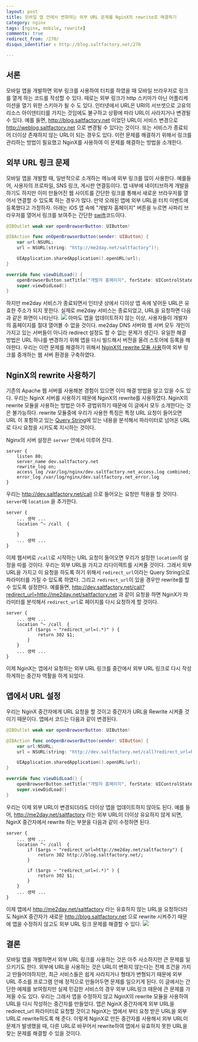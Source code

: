 ```yaml
---
layout: post
title: 모바일 앱 안에서 변화하는 외부 URL 문제를 NginX의 rewrite로 해결하기
category: nginx
tags: [nginx, mobile, rewrite]
comments: true
redirect_from: /270/
disqus_identifier : http://blog.saltfactory.net/270

---
```


## 서론

모바일 앱을 개발하면 외부 링크를 사용하여 터치를 하였을 때 모바일 브라우저로 링크를 열게 하는 코드를 작성할 수 있다. 때로는 외부 링크가 http 스키마가 아닌 어플리케이션을 열기 위한 스키마가 될 수 도 있다. 인터넷에서 URL은 URI의 서브셋으로 고유의 리소스 아이덴티티를 가지는 것임에도 불구하고 상황에 따라 URL이 사라지거나 변경될 수 있다. 예를 들면, http://blog.saltfactory.net 이었던 URL이 서비스 변경으로 http://weblog.saltfactory.net 으로 변경될 수 있다는 것이다. 또는 서비스가 종료되어 더이상 존재하지 않는 URL이 되는 경우도 있다. 이런 문제를 해결하기 위해서 링크를 관리하는 방법이 필요했고 NginX를 사용하여 이 문제를 해결하는 방법을 소개한다.

<!--more-->

## 외부 URL 링크 문제

모바일 앱을 개발할 때, 일반적으로 소개하는 메뉴에 외부 링크를 많이 사용한다. 예를들어, 사용자의 프로파일, SNS 링크, 게시판 연결등이다. 앱 내부에 네이티브하게 개발을 하기도 하지만 이미 만들어진 웹 사이트를 간단한 링크를 통해서 새로운 브라우저를 열어서 연결할 수 있도록 하는 경우가 많다. 만약 오래된 앱에 외부 URL을 터치 이벤트에 등록했다고 가정하자. 아래는 iOS 앱 속에 "개발자 홈페이지" 버튼을 누르면 사파리 브라우저를 열어서 링크를 보여주는 간단한 [swift](https://developer.apple.com/swift/)코드이다.


```swift
@IBOutlet weak var openBrowserButton: UIButton!

@IBAction func onOpenBrowserButton(sender: UIButton) {
	var url:NSURL;
	url = NSURL(string: "http://me2day.net/saltfactory")!;

	UIApplication.sharedApplication().openURL(url);
}

override func viewDidLoad() {
	openBrowserButton.setTitle("개발자 홈페이지", forState: UIControlState.Normal);
	super.viewDidLoad()
}
```

하지만 me2day 서비스가 종료되면서 인터넷 상에서 디이상 앱 속에 넣어둔 URL은 유효한 주소가 되지 못한다. 실제로 me2day 서비스는 종료되었고, URL을 요청하면 다음과 같은 화면이 나타난다.
![](http://hbn-blog-assets.s3.amazonaws.com/saltfactory/images/c3e8f451-46b0-47cc-8200-3c5277eff664)
아마도 앱을 업데이트하지 않는 이상, 사용자들이 개발자의 홈페이지를 절대 열어볼 수 없을 것이다. me2day DNS 서버와 웹 서버 모두 개인이 가지고 있는 서버들이 아니라 redirect 설정도 할 수 없는 문제가 생긴다. 유일한 해결 방법은 URL 하나를 변경하기 위해 앱을 다시 빌드해서 버전을 올려 스토어에 등록을 해야한다. 우리는 이런 문제를 해결하기 위해서 [NginX의 rewrite 모듈 사용](http://nginx.org/en/docs/http/ngx_http_rewrite_module.html)하여 외부 링크를 중개하는 웹 서버 환경을 구축하였다.

## NginX의 rewrite 사용하기

기존의 Apache 웹 서버를 사용해본 경험이 있으면 이미 해결 방법을 알고 있을 수도 있다. 우리는 NginX 서버를 사용하기 때문에 NginX의 rewrite를 사용하였다. NginX의 rewrite 모듈을 사용하는 방법은 아주 광법위하기 때문에 이 글에서 모두 소개한다는 것은 불가능하다. rewrite 모듈중에 우리가 사용한 특징은 특정 URL 요청이 들어오면 URL 이 포함하고 있는 [Query String](http://en.wikipedia.org/wiki/Query_string)에 있는 내용을 분석해서 파라미터로 넘어온 URL로 다시 요청을 시키도록 지시하는 것이다.

Nginx의 서버 설정은 `server` 안에서 이루어 진다.

```
server {
	listen 80;
	server_name dev.saltfactory.net
	rewrite_log on;
	access_log /var/log/nginx/dev.saltfactory.net_access.log combined;
	error_log /var/log/nginx/dev.saltfactory.net_error.log
}
```

우리는 http://dev.saltfactory.net/call 으로 들어오는 요청만 적용을 할 것이다. `server`에 `location` 을 추가한다.

```
server {
	... 생략 ...
	location ^~ /call  {

	}
	... 생략 ...
}
```

이제 웹서버로 `/call`로 시작하는 URL 요청이 들어오면 우리가 설정한 `location`의 설정을 따를 것이다. 우리는 외부 URL을 가지고 리다이렉트를 시켜줄 것이다. 그래서 외부 URL을 가지고 이 요청을 하도록 하기 위해서 `redirect_url`이라는 Query String으로 파라미터를 가질 수 있도록 하였다. 그리고 `redirect_url`이 있을 경우만 rewrite를 할 수 있도록 설정한다. 예를들면, http://dev.saltfactory.net/call?redirect_url=http://me2day.net/saltfactory.net 과 같이 요청을 하면 NginX가 파라미터를 분석해서 `redirect_url`로 페이지를 다시 요청하게 할 것이다.

```
server {
	... 생략 ...
	location ^~ /call  {
		if ($args ~ "redirect_url=(.*)" ) {
			return 302 $1;
		}
	}
	... 생략 ...
}
```

이제 NginX는 앱에서 요청하는 외부 URL 링크를 중간에서 외부 URL 링크로 다시 작성하게하는 중간자 역활을 하게 되었다.

## 앱에서 URL 설정

우리는 NginX 중간자에게 URL 요청을 할 것이고 중간자가 URL을 Rewrite 시켜줄 것이기 때문이다. 앱에서 코드는 다음과 같이 변경된다.

```swift
@IBOutlet weak var openBrowserButton: UIButton!

@IBAction func onOpenBrowserButton(sender: UIButton) {
	var url:NSURL;
	url = NSURL(string: "http://dev.saltfactory.net/call?redirect_url=http://me2day.net/saltfactory")!;

	UIApplication.sharedApplication().openURL(url);
}

override func viewDidLoad() {
	openBrowserButton.setTitle("개발자 홈페이지", forState: UIControlState.Normal);
	super.viewDidLoad()
}
```

우리는 이제 외부 URL이 변경되더라도 더이상 앱을 업데이트하지 않아도 된다. 예를 들어, http://me2day.net/saltfactory 라는 외부 URL이 더이상 유요하지 않게 되면, NginX 중간자에서 rewrite 하는 부분을 다음과 같이 수정하면 된다.

```
server {
	... 생략 ...
	location ^~ /call  {
		if ($args ~ "redirect_url=http://me2day.net/saltfactory") {
			return 302 http://blog.saltfactory.net/;
		}

		if ($args ~ "redirect_url=(.*)" ) {
			return 302 $1;
		}
	}
	... 생략 ...
}
```

이제 앱에서 http://me2day.net/saltfactory 라는 유효하지 않는 URL을 요청하더라도 NginX 중간자가 새로운 http://blog.saltfactory.net 으로 rewrite 시켜주기 때문에 앱을 수정하지 않고도 외부 URL 링크 문제를 해결할 수 있다.
![](http://hbn-blog-assets.s3.amazonaws.com/saltfactory/images/7683239e-4dac-4b74-95ae-87fb40727d56)

## 결론

모바일 앱을 개발하면서 외부 URL 링크를 사용하는 것은 아주 사소하지만 큰 문제를 일으키기도 한다. 외부에 URL을 사용하는 것은 URL이 변화지 않는다는 전제 조건을 가지고 만들어야하지만, 최근 서비스들은 쉽게 사라지거나 형태가 변형되기 때문에 외부 URL 주소를 프로그램 안에 정적으로 만들어두면 문제를 일으키게 된다. 이 글에서는 간단한 예제를 보여줬지만 실제 민감한 서비스의 경우 외부 URL링크 때문에 큰 문제를 가져올 수도 있다. 우리는 그래서 앱을 수정하지 않고 NginX의 rewrite 모듈을 사용하여 URL을 다시 작성하는 중간자를 만들었다. 앱은 NginX 중간자에게 외부 URL을 redirect_url 파라미터로 요청할 것이고 NginX는 앱에서 부터 요청 받은 URL을 외부 URL로 rewrite하도록 해 준다. 이렇게 NginX로 만든 중간자를 사용해서 외부 URL이 문제가 발생했을 때, 다른 URL로 바꾸어서 rewrite하여 앱에서 유효하지 못한 URL을 찾는 문제를 해결할 수 있을 것이다.

